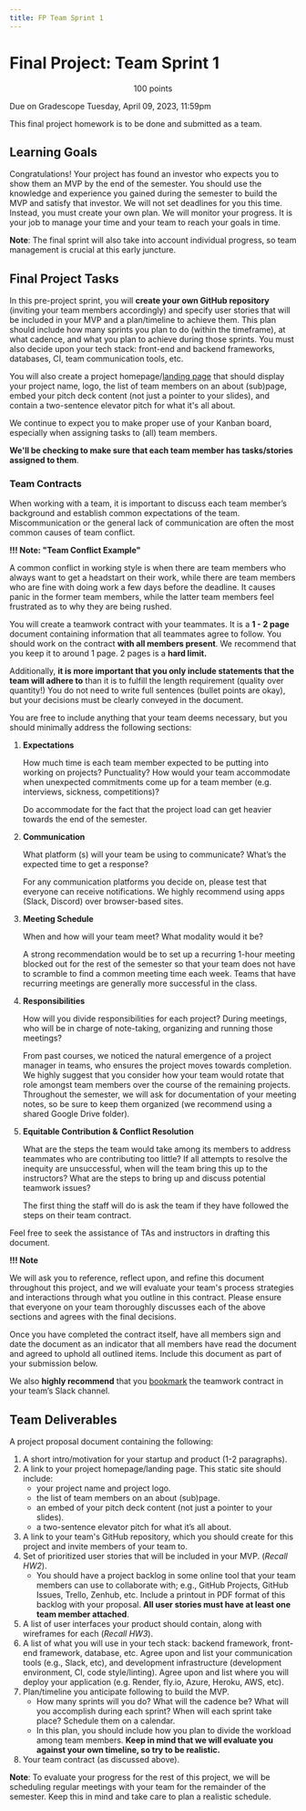 ```yaml
---
title: FP Team Sprint 1
---
```



# Final Project: Team Sprint 1


<p style="text-align: center;">
100 points<br/>

Due on Gradescope Tuesday, April 09, 2023, 11:59pm<br/>

This final project homework is to be done and submitted as a team.<br/>
</p>

## Learning Goals

Congratulations! Your project has found an investor who expects you to show them
an MVP by the end of the semester. You should use the knowledge and experience
you gained during the semester to build the MVP and satisfy that investor. We
will not set deadlines for you this time. Instead, you must create your own plan.
We will monitor your progress. It is your job to manage your time and your team
to reach your goals in time.

**Note**: The final sprint will also take into account individual progress,
so team management is crucial at this early juncture.

## Final Project Tasks

In this pre-project sprint, you will **create your own GitHub repository**
(inviting your team members accordingly) and specify user stories that will be
included in your MVP and a plan/timeline to achieve them. This plan should
include how many sprints you plan to do (within the timeframe), at what cadence,
and what you plan to achieve during those sprints. You must also decide upon
your tech stack: front-end and backend frameworks, databases, CI, team
communication tools, etc.

You will also create a project homepage/[landing page](https://mailchimp.com/marketing-glossary/landing-pages)
that should display your project name, logo, the list of team members on an
about (sub)page, embed your pitch deck content (not just a pointer to your slides),
and contain a two-sentence elevator pitch for what it's all about.

We continue to expect you to make proper use of your Kanban board, especially
when assigning tasks to (all) team members.

**We'll be checking to make sure that each team member has tasks/stories
assigned to them**.

### Team Contracts

When working with a team, it is important to discuss each team member’s
background and establish common expectations of the team. Miscommunication or
the general lack of communication are often the most common causes of team
conflict.

**!!! Note: "Team Conflict Example"**

A common conflict in working style is when there are team members who always
want to get a headstart on their work, while there are team members who are
fine with doing work a few days before the deadline. It causes panic in the
former team members, while the latter team members feel frustrated as to why
they are being rushed.

You will create a teamwork contract with your teammates. It is a **1 - 2 page**
document containing information that all teammates agree to follow. You should
work on the contract **with all members present**. We recommend that you keep it
to around 1 page. 2 pages is a **hard limit.**

Additionally, **it is more important that you only include statements that the
team will adhere to** than it is to fulfill the length requirement (quality over
quantity!) You do not need to write full sentences (bullet points are okay), but
your decisions must be clearly conveyed in the document.

You are free to include anything that your team deems necessary, but you should
minimally address the following sections:

1. **Expectations**

    How much time is each team member expected to be putting into working on
    projects? Punctuality? How would your team accommodate when unexpected
    commitments come up for a team member (e.g. interviews, sickness,
    competitions)?

    Do accommodate for the fact that the project load can get heavier towards
    the end of the semester.

2. **Communication**

    What platform (s) will your team be using to communicate? What’s the expected
    time to get a response?

    For any communication platforms you decide on, please test that everyone can
    receive notifications. We highly recommend using apps (Slack, Discord) over
    browser-based sites.

3. **Meeting Schedule**

    When and how will your team meet? What modality would it be?

    A strong recommendation would be to set up a recurring 1-hour meeting blocked out
    for the rest of the semester so that your team does not have to scramble to
    find a common meeting time each week. Teams that have recurring meetings are
    generally more successful in the class.

4. **Responsibilities**

    How will you divide responsibilities for each project? During meetings, who will
    be in charge of note-taking, organizing and running those meetings?

    From past courses, we noticed the natural emergence of a project manager in
    teams, who ensures the project moves towards completion. We highly suggest that
    you consider how your team would rotate that role amongst team members over the
    course of the remaining projects. Throughout the semester, we will ask for
    documentation of your meeting notes, so be sure to keep them organized (we
    recommend using a shared Google Drive folder).

5. **Equitable Contribution & Conflict Resolution**

    What are the steps the team would take among its members to address teammates
    who are contributing too little? If all attempts to resolve the inequity are
    unsuccessful, when will the team bring this up to the instructors? What are the
    steps to bring up and discuss potential teamwork issues?

    The first thing the staff will do is ask the team if they have followed the
    steps on their team contract.

Feel free to seek the assistance of TAs and instructors in drafting this document.

**!!! Note**

We will ask you to reference, reflect upon, and refine this document
throughout this project, and we will evaluate your team's process strategies
and interactions through what you outline in this contract. Please ensure
that everyone on your team thoroughly discusses each of the above sections
and agrees with the final decisions.

Once you have completed the contract itself, have all members sign and date the
document as an indicator that all members have read the document and agreed to
uphold all outlined items. Include this document as part of your submission
below.

We also **highly recommend** that you [bookmark](https://slack.com/help/articles/205239997-Pin-messages-and-bookmark-links)
the teamwork contract in your team’s Slack channel.

## Team Deliverables

A project proposal document containing the following:

1. A short intro/motivation for your startup and product (1-2 paragraphs).
2. A link to your project homepage/landing page. This static site should include:
    - your project name and project logo.
    - the list of team members on an about (sub)page.
    - an embed of your pitch deck content (not just a pointer to your slides).
    - a two-sentence elevator pitch for what it’s all about.
3. A link to your team's GitHub repository, which you should create
   for this project and invite members of your team to.
4. Set of prioritized user stories that will be included in your MVP.
   (*Recall HW2*).
    - You should have a project backlog in some online tool that your team
      members can use to collaborate with; e.g., GitHub Projects, GitHub Issues,
      Trello, Zenhub, etc. Include a printout in PDF format of this backlog with
      your proposal. **All user stories must have at least one team member
      attached**.
5. A list of user interfaces your product should contain, along with wireframes
   for each (*Recall HW3*).
6. A list of what you will use in your tech stack: backend framework, front-end
   framework, database, etc. Agree upon and list your communication tools
   (e.g., Slack, etc), and development infrastructure (development environment,
   CI, code style/linting). Agree upon and list where you will deploy your
   application (e.g. Render, fly.io, Azure, Heroku, AWS, etc).
7. Plan/timeline you anticipate following to build the MVP.
    - How many sprints will you do? What will the cadence be? What will you
      accomplish during each sprint? When will each sprint take place?
      Schedule them on a calendar.
    - In this plan, you should include how you plan to divide the workload among
      team members. **Keep in mind that we will evaluate you against your
      own timeline, so try to be realistic.**
8. Your team contract (as discussed above).

**Note**: To evaluate your progress for the rest of this project, we will be
scheduling regular meetings with your team for the remainder of the semester.
Keep this in mind and take care to plan a realistic schedule.
